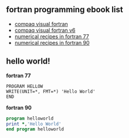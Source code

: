 ## fortran programming ebook list

- [compaq visual fortran](https://theswissbay.ch/pdf/Gentoomen%20Library/Programming/Fortran/Compaq%20Visual%20Fortran%20-%20Getting%20Started.pdf)
- [compaq visual fortran v6](https://theswissbay.ch/pdf/Gentoomen%20Library/Programming/Fortran/Compaq%20Visual%20Fortran%20V6.6-Programmers%20Guide.pdf)
- [numerical recipes in fortran 77](https://theswissbay.ch/pdf/Gentoomen%20Library/Programming/Fortran/Numerical%20Recipes%20in%20Fortran%2077.pdf)
- [numerical recipes in fortran 90](https://theswissbay.ch/pdf/Gentoomen%20Library/Programming/Fortran/Numerical%20Recipes%20in%20Fortran%2090.pdf)

## hello world!

**fortran 77**

```f77
PROGRAM HELLOW
WRITE(UNIT=*, FMT=*) 'Hello World'
END
```

**fortran 90**

```f90
program helloworld
print *,'Hello World'
end program helloworld
```
